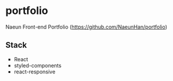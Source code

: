 # portfolio

Naeun Front-end Portfolio (https://github.com/NaeunHan/portfolio)

## Stack

<ul style="list-style-type: square;">
<li>React</li>
<li>styled-components</li>
<li>react-responsive</li>
</ul>


  
